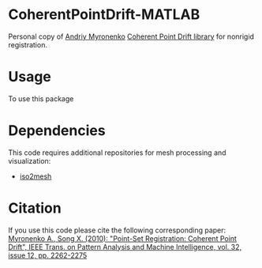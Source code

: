 # CoherentPointDrift-MATLAB

Personal copy of [Andriy Myronenko](https://sites.google.com/site/myronenko/) [Coherent Point Drift library](https://sites.google.com/site/myronenko/research/cpd) for nonrigid registration.

# Usage

To use this package

# Dependencies

This code requires additional repositories for mesh processing and visualization:
- [iso2mesh](https://github.com/fangq/iso2mesh)

# Citation

If you use this code please cite the following corresponding paper:
[Myronenko A., Song X. (2010): "Point-Set Registration: Coherent Point Drift", IEEE Trans. on Pattern Analysis and Machine Intelligence, vol. 32, issue 12, pp. 2262-2275](https://arxiv.org/abs/0905.2635)
